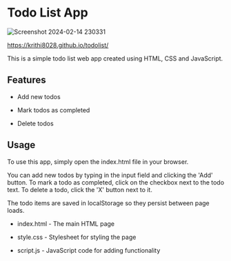 # **Todo List App**
![Screenshot 2024-02-14 230331](https://github.com/krithi8028/todolist/assets/121345483/2b44ba3d-9eff-4cc6-895d-7150dfd7dff4)

https://krithi8028.github.io/todolist/

This is a simple todo list web app created using HTML, CSS and JavaScript.

## **Features**

* Add new todos
    
* Mark todos as completed
    
* Delete todos
    

## **Usage**
To use this app, simply open the index.html file in your browser.

You can add new todos by typing in the input field and clicking the 'Add' button. 
To mark a todo as completed, click on the checkbox next to the todo text. 
To delete a todo, click the 'X' button next to it.

The todo items are saved in localStorage so they persist between page loads.


* index.html - The main HTML page

* style.css - Stylesheet for styling the page

* script.js - JavaScript code for adding functionality

